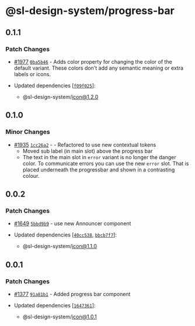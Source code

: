 # @sl-design-system/progress-bar

## 0.1.1

### Patch Changes

- [#1977](https://github.com/sl-design-system/components/pull/1977) [`0ba5b46`](https://github.com/sl-design-system/components/commit/0ba5b46a412c0c122371abefeb22c960af4e176e) - Adds color property for changing the color of the default variant. These colors don't add any semantic meaning or extra labels or icons.

- Updated dependencies [[`f09f025`](https://github.com/sl-design-system/components/commit/f09f0259b4c0fb0a139974431b8a4bad7d9df6c8)]:
  - @sl-design-system/icon@1.2.0

## 0.1.0

### Minor Changes

- [#1935](https://github.com/sl-design-system/components/pull/1935) [`1cc26a2`](https://github.com/sl-design-system/components/commit/1cc26a23132b3f657bf6d08829a4a8bf733428d0) - - Refactored to use new contextual tokens
  - Moved sub label (in main slot) above the progress bar
  - The text in the main slot in `error` variant is no longer the danger color. To communicate errors you can use the new `error` slot. That is placed underneath the progressbar and shown in a contrasting colour.

## 0.0.2

### Patch Changes

- [#1649](https://github.com/sl-design-system/components/pull/1649) [`5bbd9b9`](https://github.com/sl-design-system/components/commit/5bbd9b92fcabec343f9f1bf0c148ed02e5125179) - use new Announcer component

- Updated dependencies [[`40cc538`](https://github.com/sl-design-system/components/commit/40cc538648e6ed5ac453fbe708bae8761caaab5e), [`bbcb7f7`](https://github.com/sl-design-system/components/commit/bbcb7f7cd48e22fa1e61f24ba645a4131b0c75ee)]:
  - @sl-design-system/icon@1.1.0

## 0.0.1

### Patch Changes

- [#1377](https://github.com/sl-design-system/components/pull/1377) [`91a81b1`](https://github.com/sl-design-system/components/commit/91a81b1ceb72df0c7a1c149dc9a7b73aabd08fd0) - Added progress bar component

- Updated dependencies [[`1647361`](https://github.com/sl-design-system/components/commit/1647361aba7af478745fc30a8067154debff0808)]:
  - @sl-design-system/icon@1.0.1
